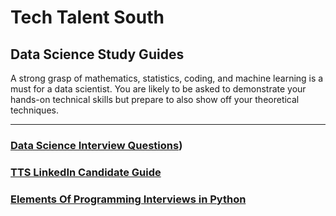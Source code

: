 # Tech Talent South

## Data Science Study Guides

A strong grasp of mathematics, statistics, coding, and machine learning is a must for a data scientist. You are likely to be asked to demonstrate your hands-on technical skills but prepare to also show off your theoretical techniques.

---

### [Data Science Interview Questions](docs/ds_interview_questions.pdf))

### [TTS LinkedIn Candidate Guide](docs/TTS-Candidate-LinkedIn-Guide.pdf)

### [Elements Of Programming Interviews in Python](docs/elements-of-programming-interviews-in-python.pdf)
